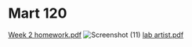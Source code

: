 # Mart 120
[Week 2 homework.pdf](https://github.com/JacobReed27/Mart-120/files/7964363/Week.2.homework.pdf)
![Screenshot (11)](https://user-images.githubusercontent.com/98127439/151674060-5aec9230-37f5-4708-a03a-6fd1f9cf0ff1.png)
[lab artist.pdf](https://github.com/JacobReed27/Mart-120/files/7964373/lab.artist.pdf)
